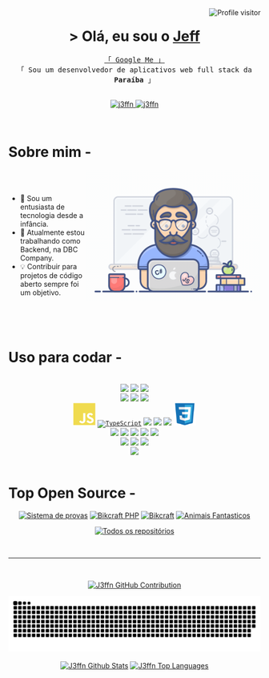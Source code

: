 
<a href="https://komarev.com/ghpvc/?username=j3ffn">
  <img align="right" src="https://komarev.com/ghpvc/?username=j3ffn&label=Visitors&color=0e75b6&style=flat" alt="Profile visitor" />
</a>

<!-- Intro  -->
<h1 align="center"> &gt; Olá, eu sou o
  <b><a target="_blank" href="https://www.linkedin.com/in/jefferson-izaquiel/">Jeff</a></b>
</h1>

<p align="center"> 
  <samp>
    <a href="https://www.google.com/search?q=j3ffn">「 Google Me 」</a>
    <br>
    「 Sou um desenvolvedor de aplicativos web full stack da <b>Paraíba</b> 」
    <br>
    <br>
  </samp>
</p>

<p align="center">
 <a href="https://www.linkedin.com/in/jefferson-izaquiel/" target="_blank">
  <img src="https://img.shields.io/badge/LinkedIn-0077B5?style=for-the-badge&logo=linkedin&logoColor=white" alt="j3ffn"/>
 </a>
 <a href="https://www.instagram.com/jeffnn_/" target="_blank">
  <img src="https://img.shields.io/badge/Instagram-fe4164?style=for-the-badge&logo=instagram&logoColor=white" alt="j3ffn" />
 </a> 
</p>
<br />

<!-- Sessão informativa -->
 # Sobre mim -
 
<p>
 <img align="right" width="350" src="/assets/programmer.gif" alt="Coding gif" /><br/><br/>
  
  - 🧞 Sou um entusiasta de tecnologia desde a infância.
  - 🔭 Atualmente estou trabalhando como Backend, na DBC Company.
  - 💡 Contribuir para projetos de código aberto sempre foi um objetivo.

</p>

<br/>
<br/>
<br/>

# Uso para codar -
<div align="center">
  
  <br/>
  <code><a href="https://www.oracle.com/java/" target="_blank"><img height="45" src="https://www.vectorlogo.zone/logos/java/java-icon.svg"></a></code>
  <code><a href="https://spring.io/" target="_blank"><img height="45" src="https://www.vectorlogo.zone/logos/springio/springio-icon.svg"></a></code>
  <code><a href="https://kafka.apache.org/" target="_blank"><img height="45" src="https://www.vectorlogo.zone/logos/apache_kafka/apache_kafka-icon.svg"></a></code>
  <br/>
  <code><a href="https://www.php.net/" target="_blank"><img height="45" src="https://www.vectorlogo.zone/logos/php/php-icon.svg"></a></code>
  <code><a href="https://symfony.com/" target="_blank"><img height="45" src="https://www.vectorlogo.zone/logos/symfony/symfony-icon.svg"></a></code>
  <code><a href="https://twig.symfony.com/" target="_blank"><img height="45" src="https://svgur.com/i/1j0.svg"></a></code>
  <br/>
  <code><a href="https://www.javascript.com/" target="_blank"><img height="45" src="https://raw.githubusercontent.com/devicons/devicon/master/icons/javascript/javascript-plain.svg"></a></code>
  <code><a href="https://www.typescriptlang.org/" target="_blank"><img height="45" src="https://www.vectorlogo.zone/logos/typescriptlang/typescriptlang-icon.svg" alt="TypeScript"></a></code>
  <code><a href="https://reactjs.org/" target="_blank"><img height="45" src="https://www.vectorlogo.zone/logos/reactjs/reactjs-icon.svg"></a></code>
  <code><a href="https://nextjs.org/" target="_blank"><img height="45" src="https://upload.wikimedia.org/wikipedia/commons/thumb/1/10/Cib-next-js_%28CoreUI_Icons_v1.0.0%29.svg/120px-Cib-next-js_%28CoreUI_Icons_v1.0.0%29.svg.png"></a></code>
  <code><a href="https://www.w3schools.com/html/" target="_blank"><img height="45" src="https://www.vectorlogo.zone/logos/w3_html5/w3_html5-icon.svg"></a></code>
  <code><a href="https://www.w3schools.com/css/" target="_blank"><img height="45" src="https://raw.githubusercontent.com/devicons/devicon/master/icons/css3/css3-original.svg"></a></code>
  <br/>
  <code><a href="https://www.oracle.com/br/database/" target="_blank"><img height="45" src="https://www.vectorlogo.zone/logos/oracle/oracle-icon.svg"></a></code>
  <code><a href="https://www.postgresql.org/" target="_blank"><img height="45" src="https://www.vectorlogo.zone/logos/postgresql/postgresql-icon.svg"></a></code>
  <code><a href="https://www.mysql.com/" target="_blank"><img height="45" src="https://www.vectorlogo.zone/logos/mysql/mysql-icon.svg"></a></code>
  <code><a href="https://www.mongodb.com/" target="_blank"><img height="45" src="https://www.vectorlogo.zone/logos/mongodb/mongodb-icon.svg"></a></code>
  <code><a href="https://redis.io/" target="_blank"><img height="45" src="https://www.vectorlogo.zone/logos/redis/redis-icon.svg"></a></code>
  <br/>
  <code><a href="https://dbeaver.io/" target="_blank"><img height="45" src="https://upload.wikimedia.org/wikipedia/commons/b/b5/DBeaver_logo.svg"></a></code>
  <code><a href="https://code.visualstudio.com/" target="_blank"><img height="45" src="https://upload.vectorlogo.zone/logos/visualstudio_code/images/a4381320-f83c-4a29-9db3-b241c1d096b1.svg"></a></code>
  <code><a href="https://www.jetbrains.com/pt-br/idea/" target="_blank"><img height="45" src="https://upload.vectorlogo.zone/logos/jetbrains_idea/images/d4398a36-c378-4511-a508-106ded6cd69a.svg"></a></code>
  <br/>
  <code><a href="https://git-scm.com/" target="_blank"><img height="45" src="https://www.vectorlogo.zone/logos/git-scm/git-scm-icon.svg"></a></code>

</div>

<br/>

# Top Open Source -
<div align="center">
  
  [![Sistema de provas](https://github-readme-stats.vercel.app/api/pin/?username=vemser&repo=vs12-provas-back&border_color=7F3FBF&bg_color=0D1117&title_color=C9D1D9&text_color=8B949E&icon_color=7F3FBF)](https://github.com/vemser/vs12-provas-back)
  [![Bikcraft PHP](https://github-readme-stats.vercel.app/api/pin/?username=j3ffn&repo=bikcraft-php&border_color=7F3FBF&bg_color=0D1117&title_color=C9D1D9&text_color=8B949E&icon_color=7F3FBF)](https://github.com/J3ffn/bikcraft-PHP)
  [![Bikcraft](https://github-readme-stats.vercel.app/api/pin/?username=j3ffn&repo=bikcraft&border_color=7F3FBF&bg_color=0D1117&title_color=C9D1D9&text_color=8B949E&icon_color=7F3FBF)](https://github.com/J3ffn/bikcraft)
  [![Animais Fantasticos](https://github-readme-stats.vercel.app/api/pin/?username=j3ffn&repo=animais-fantasticos&border_color=7F3FBF&bg_color=0D1117&title_color=C9D1D9&text_color=8B949E&icon_color=7F3FBF)](https://github.com/J3ffn/Animais-Fantasticos)
  
  <p>
    <a href="https://github.com/J3ffn?tab=repositories" target="_blank"><img alt="Todos os repositórios" title="Todos os repositórios" src="https://img.shields.io/badge/-All%20Repos-2962FF?style=for-the-badge&logo=koding&logoColor=white"/></a>
  </p>
  
  <br/>
  <hr/>
  <br/>
</div>

<p align="center">
  <a href="https://github.com/j3ffn">
    <img src="https://github-profile-summary-cards.vercel.app/api/cards/profile-details?username=j3ffn&theme=radical" alt="J3ffn GitHub Contribution"/>
  </a>
</p>

<div align="center"> 
  <picture>
    <source media="(prefers-color-scheme: dark)" srcset="https://raw.githubusercontent.com/j3ffn/j3ffn/output/github-contribution-grid-snake-dark.svg">
    <source media="(prefers-color-scheme: light)" srcset="https://raw.githubusercontent.com/j3ffn/j3ffn/output/github-contribution-grid-snake.svg">
    <img alt="github contribution grid snake animation" src="https://raw.githubusercontent.com/platane/platane/output/github-contribution-grid-snake.svg">
  </picture>
  <br/>
  <br/>
</div>

<div align="center"> 
  <a href="https://github.com/J3ffn"><img alt="J3ffn Github Stats" src="https://denvercoder1-github-readme-stats.vercel.app/api?username=J3ffn&show_icons=true&count_private=true&theme=react&border_color=7F3FBF&bg_color=0D1117&title_color=F85D7F&icon_color=F8D866" height="192px" width="48.5%"/></a>
  <a href="https://github.com/J3ffn"><img alt="J3ffn Top Languages" src="https://denvercoder1-github-readme-stats.vercel.app/api/top-langs/?username=J3ffn&langs_count=8&layout=compact&theme=react&border_color=7F3FBF&bg_color=0D1117&title_color=F85D7F&icon_color=F8D866" height="192px" width="34.5%"/></a>
  <br/>
</div>

<!--
![Al J3ffn Graph](https://github-readme-activity-graph.vercel.app/graph?username=J3ffn&custom_title=Al%20J3ffn%20GitHub%20Activity%20Graph&bg_color=0D1117&color=7F3FBF&line=7F3FBF&point=7F3FBF&area_color=FFFFFF&title_color=FFFFFF&area=true)
-->
